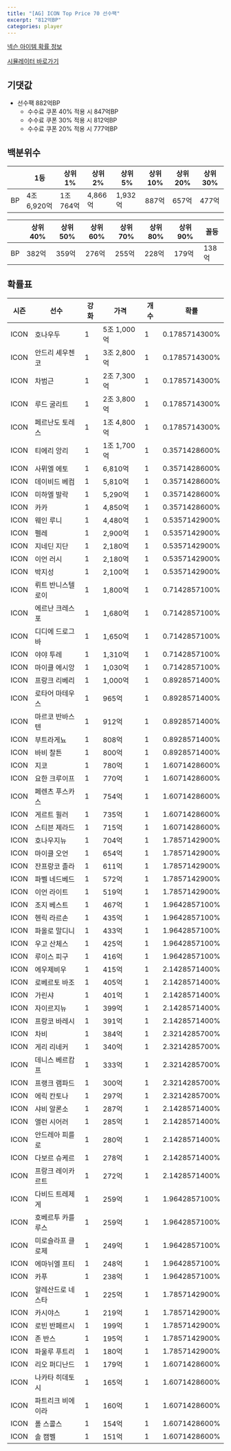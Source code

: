 ```yaml
---
title: "[AG] ICON Top Price 70 선수팩"
excerpt: "812억BP"
categories: player
---
```

[넥슨 아이템 확률 정보](http://iteminfo.nexon.com/probability/fco?sn=5726)

[시뮬레이터 바로가기](/simulator/5726)
## 기댓값
- 선수팩 882억BP
  - 수수료 쿠폰 40% 적용 시 847억BP
  - 수수료 쿠폰 30% 적용 시 812억BP
  - 수수료 쿠폰 20% 적용 시 777억BP


## 백분위수

||1등|상위1%|상위2%|상위5%|상위10%|상위20%|상위30%|
|---|---|---|---|---|---|---|---|
|BP|4조 6,920억|1조 764억|4,866억|1,932억|887억|657억|477억|

||상위40%|상위50%|상위60%|상위70%|상위80%|상위90%|꼴등|
|---|---|---|---|---|---|---|---|
|BP|382억|359억|276억|255억|228억|179억|138억|


## 확률표

|시즌|선수|강화|가격|개수|확률|
|---|---|---|---|---|---|
|ICON|호나우두|1|5조 1,000억|1|0.1785714300%|
|ICON|안드리 셰우첸코|1|3조 2,800억|1|0.1785714300%|
|ICON|차범근|1|2조 7,300억|1|0.1785714300%|
|ICON|루드 굴리트|1|2조 3,800억|1|0.1785714300%|
|ICON|페르난도 토레스|1|1조 4,800억|1|0.1785714300%|
|ICON|티에리 앙리|1|1조 1,700억|1|0.3571428600%|
|ICON|사뮈엘 에토|1|6,810억|1|0.3571428600%|
|ICON|데이비드 베컴|1|5,810억|1|0.3571428600%|
|ICON|미하엘 발락|1|5,290억|1|0.3571428600%|
|ICON|카카|1|4,850억|1|0.3571428600%|
|ICON|웨인 루니|1|4,480억|1|0.5357142900%|
|ICON|펠레|1|2,900억|1|0.5357142900%|
|ICON|지네딘 지단|1|2,180억|1|0.5357142900%|
|ICON|이언 러시|1|2,180억|1|0.5357142900%|
|ICON|박지성|1|2,100억|1|0.5357142900%|
|ICON|뤼트 반니스텔로이|1|1,800억|1|0.7142857100%|
|ICON|에르난 크레스포|1|1,680억|1|0.7142857100%|
|ICON|디디에 드로그바|1|1,650억|1|0.7142857100%|
|ICON|야야 투레|1|1,310억|1|0.7142857100%|
|ICON|마이클 에시앙|1|1,030억|1|0.7142857100%|
|ICON|프랑크 리베리|1|1,000억|1|0.8928571400%|
|ICON|로타어 마테우스|1|965억|1|0.8928571400%|
|ICON|마르코 반바스텐|1|912억|1|0.8928571400%|
|ICON|부트라게뇨|1|808억|1|0.8928571400%|
|ICON|바비 찰튼|1|800억|1|0.8928571400%|
|ICON|지코|1|780억|1|1.6071428600%|
|ICON|요한 크루이프|1|770억|1|1.6071428600%|
|ICON|페렌츠 푸스카스|1|754억|1|1.6071428600%|
|ICON|게르트 뮐러|1|735억|1|1.6071428600%|
|ICON|스티븐 제라드|1|715억|1|1.6071428600%|
|ICON|호나우지뉴|1|704억|1|1.7857142900%|
|ICON|마이클 오언|1|654억|1|1.7857142900%|
|ICON|잔프랑코 졸라|1|611억|1|1.7857142900%|
|ICON|파벨 네드베드|1|572억|1|1.7857142900%|
|ICON|이언 라이트|1|519억|1|1.7857142900%|
|ICON|조지 베스트|1|467억|1|1.9642857100%|
|ICON|헨릭 라르손|1|435억|1|1.9642857100%|
|ICON|파올로 말디니|1|433억|1|1.9642857100%|
|ICON|우고 산체스|1|425억|1|1.9642857100%|
|ICON|루이스 피구|1|416억|1|1.9642857100%|
|ICON|에우제비우|1|415억|1|2.1428571400%|
|ICON|로베르토 바조|1|405억|1|2.1428571400%|
|ICON|가린샤|1|401억|1|2.1428571400%|
|ICON|자이르지뉴|1|399억|1|2.1428571400%|
|ICON|프랑코 바레시|1|391억|1|2.1428571400%|
|ICON|차비|1|384억|1|2.3214285700%|
|ICON|게리 리네커|1|340억|1|2.3214285700%|
|ICON|데니스 베르캄프|1|333억|1|2.3214285700%|
|ICON|프랭크 램파드|1|300억|1|2.3214285700%|
|ICON|에릭 칸토나|1|297억|1|2.3214285700%|
|ICON|샤비 알론소|1|287억|1|2.1428571400%|
|ICON|앨런 시어러|1|285억|1|2.1428571400%|
|ICON|안드레아 피를로|1|280억|1|2.1428571400%|
|ICON|다보르 슈케르|1|278억|1|2.1428571400%|
|ICON|프랑크 레이카르트|1|272억|1|2.1428571400%|
|ICON|다비드 트레제게|1|259억|1|1.9642857100%|
|ICON|호베르투 카를루스|1|259억|1|1.9642857100%|
|ICON|미로슬라프 클로제|1|249억|1|1.9642857100%|
|ICON|에마뉘엘 프티|1|248억|1|1.9642857100%|
|ICON|카푸|1|238억|1|1.9642857100%|
|ICON|알레산드로 네스타|1|225억|1|1.7857142900%|
|ICON|카시야스|1|219억|1|1.7857142900%|
|ICON|로빈 반페르시|1|199억|1|1.7857142900%|
|ICON|존 반스|1|195억|1|1.7857142900%|
|ICON|파울루 푸트리|1|180억|1|1.7857142900%|
|ICON|리오 퍼디난드|1|179억|1|1.6071428600%|
|ICON|나카타 히데토시|1|165억|1|1.6071428600%|
|ICON|파트리크 비에이라|1|160억|1|1.6071428600%|
|ICON|폴 스콜스|1|154억|1|1.6071428600%|
|ICON|솔 캠벨|1|151억|1|1.6071428600%|
